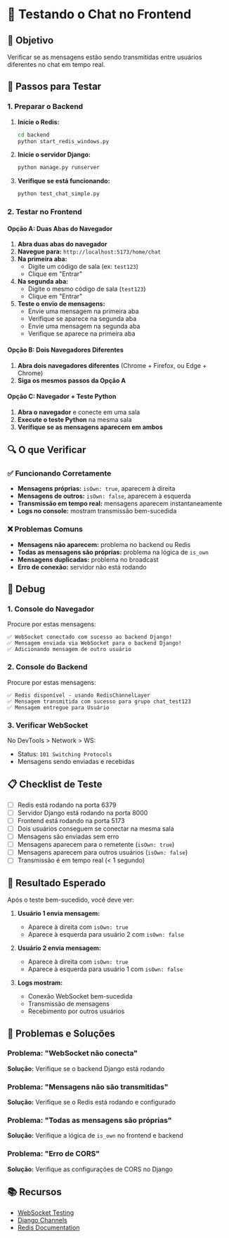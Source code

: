 # 🧪 Testando o Chat no Frontend

## 🎯 Objetivo

Verificar se as mensagens estão sendo transmitidas entre usuários diferentes no chat em tempo real.

## 🚀 Passos para Testar

### 1. Preparar o Backend

1. **Inicie o Redis:**
   ```bash
   cd backend
   python start_redis_windows.py
   ```

2. **Inicie o servidor Django:**
   ```bash
   python manage.py runserver
   ```

3. **Verifique se está funcionando:**
   ```bash
   python test_chat_simple.py
   ```

### 2. Testar no Frontend

#### Opção A: Duas Abas do Navegador

1. **Abra duas abas do navegador**
2. **Navegue para:** `http://localhost:5173/home/chat`
3. **Na primeira aba:**
   - Digite um código de sala (ex: `test123`)
   - Clique em "Entrar"
4. **Na segunda aba:**
   - Digite o mesmo código de sala (`test123`)
   - Clique em "Entrar"
5. **Teste o envio de mensagens:**
   - Envie uma mensagem na primeira aba
   - Verifique se aparece na segunda aba
   - Envie uma mensagem na segunda aba
   - Verifique se aparece na primeira aba

#### Opção B: Dois Navegadores Diferentes

1. **Abra dois navegadores diferentes** (Chrome + Firefox, ou Edge + Chrome)
2. **Siga os mesmos passos da Opção A**

#### Opção C: Navegador + Teste Python

1. **Abra o navegador** e conecte em uma sala
2. **Execute o teste Python** na mesma sala
3. **Verifique se as mensagens aparecem em ambos**

## 🔍 O que Verificar

### ✅ Funcionando Corretamente

- **Mensagens próprias:** `isOwn: true`, aparecem à direita
- **Mensagens de outros:** `isOwn: false`, aparecem à esquerda
- **Transmissão em tempo real:** mensagens aparecem instantaneamente
- **Logs no console:** mostram transmissão bem-sucedida

### ❌ Problemas Comuns

- **Mensagens não aparecem:** problema no backend ou Redis
- **Todas as mensagens são próprias:** problema na lógica de `is_own`
- **Mensagens duplicadas:** problema no broadcast
- **Erro de conexão:** servidor não está rodando

## 🐛 Debug

### 1. Console do Navegador

Procure por estas mensagens:
```
✅ WebSocket conectado com sucesso ao backend Django!
✅ Mensagem enviada via WebSocket para o backend Django!
✅ Adicionando mensagem de outro usuário
```

### 2. Console do Backend

Procure por estas mensagens:
```
✅ Redis disponível - usando RedisChannelLayer
✅ Mensagem transmitida com sucesso para grupo chat_test123
✅ Mensagem entregue para Usuário
```

### 3. Verificar WebSocket

No DevTools > Network > WS:
- Status: `101 Switching Protocols`
- Mensagens sendo enviadas e recebidas

## 📋 Checklist de Teste

- [ ] Redis está rodando na porta 6379
- [ ] Servidor Django está rodando na porta 8000
- [ ] Frontend está rodando na porta 5173
- [ ] Dois usuários conseguem se conectar na mesma sala
- [ ] Mensagens são enviadas sem erro
- [ ] Mensagens aparecem para o remetente (`isOwn: true`)
- [ ] Mensagens aparecem para outros usuários (`isOwn: false`)
- [ ] Transmissão é em tempo real (< 1 segundo)

## 🎯 Resultado Esperado

Após o teste bem-sucedido, você deve ver:

1. **Usuário 1 envia mensagem:**
   - Aparece à direita com `isOwn: true`
   - Aparece à esquerda para usuário 2 com `isOwn: false`

2. **Usuário 2 envia mensagem:**
   - Aparece à direita com `isOwn: true`
   - Aparece à esquerda para usuário 1 com `isOwn: false`

3. **Logs mostram:**
   - Conexão WebSocket bem-sucedida
   - Transmissão de mensagens
   - Recebimento por outros usuários

## 🚨 Problemas e Soluções

### Problema: "WebSocket não conecta"
**Solução:** Verifique se o backend Django está rodando

### Problema: "Mensagens não são transmitidas"
**Solução:** Verifique se o Redis está rodando e configurado

### Problema: "Todas as mensagens são próprias"
**Solução:** Verifique a lógica de `is_own` no frontend e backend

### Problema: "Erro de CORS"
**Solução:** Verifique as configurações de CORS no Django

## 📚 Recursos

- [WebSocket Testing](https://www.piesocket.com/websocket-tester)
- [Django Channels](https://channels.readthedocs.io/)
- [Redis Documentation](https://redis.io/documentation)
